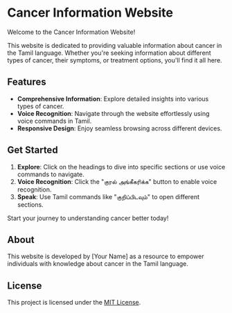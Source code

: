 # Cancer Information Website

Welcome to the Cancer Information Website!

This website is dedicated to providing valuable information about cancer in the Tamil language. Whether you're seeking information about different types of cancer, their symptoms, or treatment options, you'll find it all here.

## Features

- **Comprehensive Information**: Explore detailed insights into various types of cancer.
- **Voice Recognition**: Navigate through the website effortlessly using voice commands in Tamil.
- **Responsive Design**: Enjoy seamless browsing across different devices.

## Get Started

1. **Explore**: Click on the headings to dive into specific sections or use voice commands to navigate.
2. **Voice Recognition**: Click the "குரல் அங்கீகரிக்க" button to enable voice recognition.
3. **Speak**: Use Tamil commands like "குறிப்பிடவும்" to open different sections.

Start your journey to understanding cancer better today!

## About

This website is developed by [Your Name] as a resource to empower individuals with knowledge about cancer in the Tamil language.

## License

This project is licensed under the [MIT License](LICENSE).

